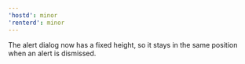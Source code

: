 ```yaml
---
'hostd': minor
'renterd': minor
---
```


The alert dialog now has a fixed height, so it stays in the same position when an alert is dismissed.
